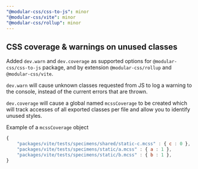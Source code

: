 ```yaml
---
"@modular-css/css-to-js": minor
"@modular-css/vite": minor
"@modular-css/rollup": minor
---
```


## CSS coverage & warnings on unused classes

Added `dev.warn` and `dev.coverage` as supported options for `@modular-css/css-to-js` package, and by extension `@modular-css/rollup` and `@modular-css/vite`.

`dev.warn` will cause unknown classes requested from JS to log a warning to the console, instead of the current errors that are thrown.

`dev.coverage` will cause a global named `mcssCoverage` to be created which will track accesses of all exported classes per file and allow you to identify unused styles.

Example of a `mcssCoverage` object

```js
{
    "packages/vite/tests/specimens/shared/static-c.mcss" : { c : 0 },
    "packages/vite/tests/specimens/static/a.mcss" : { a : 1 },
    "packages/vite/tests/specimens/static/b.mcss" : { b : 1 },
}
```
